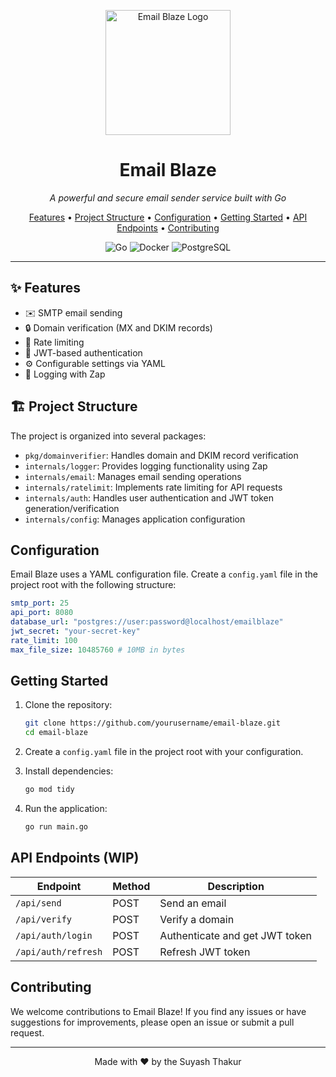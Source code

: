 <p align="center">
  <img src="https://res.cloudinary.com/diroilukd/image/upload/v1724899914/Designer_4_h5dmas.png" alt="Email Blaze Logo" width="200"/>
</p>

<h1 align="center">Email Blaze</h1>

<p align="center">
  <em>A powerful and secure email sender service built with Go</em>
</p>

<p align="center">
  <a href="#✨-features">Features</a> •
  <a href="#🏗️-project-structure">Project Structure</a> •
  <a href="#⚙️-configuration">Configuration</a> •
  <a href="#🚀-getting-started">Getting Started</a> •
  <a href="#🛣️-api-endpoints">API Endpoints</a> •
  <a href="#🤝-contributing">Contributing</a>
</p>

<p align="center">
  <img src="https://img.shields.io/badge/go-%2300ADD8.svg?style=for-the-badge&logo=go&logoColor=white" alt="Go">
  <img src="https://img.shields.io/badge/docker-%230db7ed.svg?style=for-the-badge&logo=docker&logoColor=white" alt="Docker">
  <img src="https://img.shields.io/badge/postgres-%23316192.svg?style=for-the-badge&logo=postgresql&logoColor=white" alt="PostgreSQL">
</p>

---

## ✨ Features

- ✉️ SMTP email sending
- 🔒 Domain verification (MX and DKIM records)
- 🚦 Rate limiting
- 🔑 JWT-based authentication
- ⚙️ Configurable settings via YAML
- 📝 Logging with Zap

## 🏗️ Project Structure

The project is organized into several packages:

- `pkg/domainverifier`: Handles domain and DKIM record verification
- `internals/logger`: Provides logging functionality using Zap
- `internals/email`: Manages email sending operations
- `internals/ratelimit`: Implements rate limiting for API requests
- `internals/auth`: Handles user authentication and JWT token generation/verification
- `internals/config`: Manages application configuration

## Configuration

Email Blaze uses a YAML configuration file. Create a `config.yaml` file in the project root with the following structure:

```yaml
smtp_port: 25
api_port: 8080
database_url: "postgres://user:password@localhost/emailblaze"
jwt_secret: "your-secret-key"
rate_limit: 100
max_file_size: 10485760 # 10MB in bytes
```

## Getting Started

1. Clone the repository:
   ```bash
   git clone https://github.com/yourusername/email-blaze.git
   cd email-blaze
   ```

2. Create a `config.yaml` file in the project root with your configuration.

3. Install dependencies:
   ```bash
   go mod tidy
   ```

4. Run the application:
   ```bash
   go run main.go
   ```

## API Endpoints (WIP)

| Endpoint | Method | Description |
|----------|--------|-------------|
| `/api/send` | POST | Send an email |
| `/api/verify` | POST | Verify a domain |
| `/api/auth/login` | POST | Authenticate and get JWT token |
| `/api/auth/refresh` | POST | Refresh JWT token |


## Contributing

We welcome contributions to Email Blaze! If you find any issues or have suggestions for improvements, please open an issue or submit a pull request.

---

<p align="center">
  Made with ❤️ by the Suyash Thakur
</p>